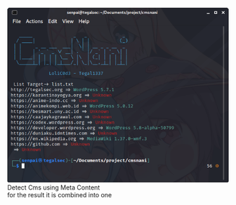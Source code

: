 ![](https://github.com/tegal1337/CmsNani/blob/main/Screenshot_2021-05-01_00-55-14.png)<br>
Detect Cms using Meta Content <br>
for the result it is combined into one
